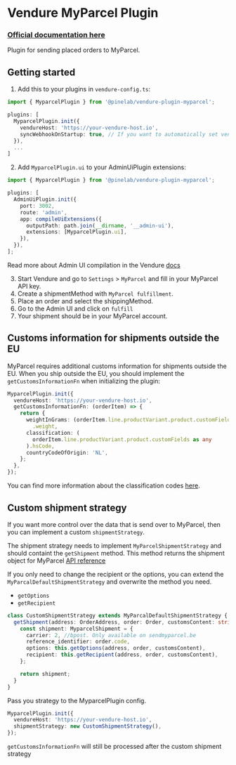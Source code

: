 # Vendure MyParcel Plugin

### [Official documentation here](https://plugins.pinelab.studio/plugin/vendure-plugin-myparcel)

Plugin for sending placed orders to MyParcel.

## Getting started

1. Add this to your plugins in `vendure-config.ts`:

```ts
import { MyparcelPlugin } from '@pinelab/vendure-plugin-myparcel';

plugins: [
  MyparcelPlugin.init({
    vendureHost: 'https://your-vendure-host.io',
    syncWebhookOnStartup: true, // If you want to automatically set vendureHost as webhook on MyParcel account
  }),
  ...
]
```

2. Add `MyparcelPlugin.ui` to your AdminUiPlugin extensions:

```ts
import { MyparcelPlugin } from '@pinelab/vendure-plugin-myparcel';

plugins: [
  AdminUiPlugin.init({
    port: 3002,
    route: 'admin',
    app: compileUiExtensions({
      outputPath: path.join(__dirname, '__admin-ui'),
      extensions: [MyparcelPlugin.ui],
    }),
  }),
];
```

Read more about Admin UI compilation in the Vendure
[docs](https://www.vendure.io/docs/plugins/extending-the-admin-ui/#compiling-as-a-deployment-step)

3. Start Vendure and go to `Settings` > `MyParcel` and fill in your MyParcel API key.
4. Create a shipmentMethod with `MyParcel fulfillment`.
5. Place an order and select the shippingMethod.
6. Go to the Admin UI and click on `fulfill`
7. Your shipment should be in your MyParcel account.

## Customs information for shipments outside the EU

MyParcel requires additional customs information for shipments outside the EU. When you ship outside the EU, you should
implement the `getCustomsInformationFn` when initializing the plugin:

```ts
MyparcelPlugin.init({
  vendureHost: 'https://your-vendure-host.io',
  getCustomsInformationFn: (orderItem) => {
    return {
      weightInGrams: (orderItem.line.productVariant.product.customFields as any)
        .weight,
      classification: (
        orderItem.line.productVariant.product.customFields as any
      ).hsCode,
      countryCodeOfOrigin: 'NL',
    };
  },
});
```

You can find more information about the classification codes [here](https://myparcelnl.github.io/api/#7_E).

## Custom shipment strategy

If you want more control over the data that is send over to MyParcel, then you can implement a custom `shipmentStrategy`.

The shipment strategy needs to implement `MyParcelShipmentStrategy` and should containt the `getShipment` method. This method returns the shipment object for MyParcel [API reference](https://developer.myparcel.nl/api-reference/06.shipments.html)

If you only need to change the recipient or the options, you can extend the `MyParcalDefaultShipmentStrategy` and overwrite the method you need.

- `getOptions`
- `getRecipient`

```ts
class CustomShipmentStrategy extends MyParcalDefaultShipmentStrategy {
  getShipment(address: OrderAddress, order: Order, customsContent: string) {
    const shipment: MyparcelShipment = {
      carrier: 2, //bpost. Only available on sendmyparcel.be
      reference_identifier: order.code,
      options: this.getOptions(address, order, customsContent),
      recipient: this.getRecipient(address, order, customsContent),
    };

    return shipment;
  }
}
```

Pass you strategy to the MyparcelPlugin config.

```ts
MyparcelPlugin.init({
  vendureHost: 'https://your-vendure-host.io',
  shipmentStrategy: new CustomShipmentStrategy(),
});
```

`getCustomsInformationFn` will still be processed after the custom shipment strategy

